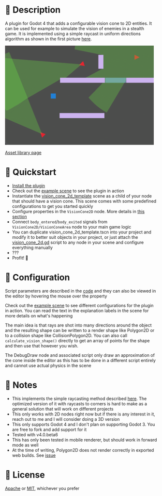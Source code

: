 # 🎯 Description
A plugin for Godot 4 that adds a configurable vision cone to 2D entities. It can be used for example to simulate the vision of enemies in a stealth game. It is implemented using a simple raycast in uniform directions algorithm as shown in the first picture [here](https://www.redblobgames.com/articles/visibility/).

![vision cone demo](https://github.com/d-bucur/demos/raw/master/godot-vision-cone.gif)

[Asset library page](https://godotengine.org/asset-library/asset/1568)

# 🚅 Quickstart
- [Install the plugin](https://docs.godotengine.org/en/stable/tutorials/plugins/editor/installing_plugins.html)
- Check out the [example scene](addons/vision_cone_2d/examples/example.tscn) to see the plugin in action
- Instantiate the [vision_cone_2d_template](addons/vision_cone_2d/vision_cone_2d_template.tscn) scene as a child of your node that should have a vision cone. This scene comes with some predefined configurations to get you started quickly
- Configure properties in the `VisionCone2D` node. More details in [this section](#-configuration)
- Connect `body_entered`/`body_exited` signals from `VisionCone2D/VisionConeArea` node to your main game logic
- You can duplicate vision_cone_2d_template.tscn into your project and modify it to better suit objects in your project, or just attach the [vision_cone_2d.gd](addons/vision_cone_2d/vision_cone.gd) script to any node in your scene and configure everything manually
- ???
- Profit! 💸
  
# 🔧 Configuration
Script parameters are described in the [code](addons/vision_cone_2d/vision_cone_2d.gd) and they can also be viewed in the editor by hovering the mouse over the property

Check out the [example scene](addons\vision_cone_2d\examples\example.tscn) to see different configurations for the plugin in action. You can read the text in the explanation labels in the scene for more details on what's happening

The main idea is that rays are shot into many directions around the object and the resulting shape can be written to a render shape like Polygon2D or to a collision shape like CollisionPolygon2D. You can also call `calculate_vision_shape()` directly to get an array of points for the shape and then use that however you wish.

The DebugDraw node and associated script only draw an approximation of the cone inside the editor as this has to be done in a different script entirely and cannot use actual physics in the scene

# 📝 Notes
- This implements the simple raycasting method described [here](https://www.redblobgames.com/articles/visibility/). The optimized version of it with raycasts to corners is hard to make as a general solution that will work on different projects
- This only works with 2D nodes right now but if there is any interest in it, reach out to me and I will consider doing a 3D version
- This only supports Godot 4 and I don't plan on supporting Godot 3. You are free to fork and add support for it
- Tested with v4.0.beta6
- This has only been tested in mobile renderer, but should work in forward mode as well
- At the time of writing, Polygon2D does not render correctly in exported web builds. See [issue](https://github.com/godotengine/godot/issues/69533)

# 🪪 License
[Apache](LICENSE-APACHE) or [MIT](LICENSE-MIT), whichever you prefer
